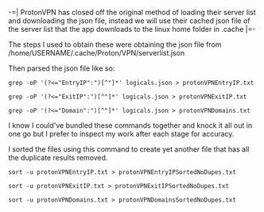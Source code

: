 -=| ProtonVPN has closed off the original method of loading their server list and downloading the json file, instead we will use their cached json file of the server list that the app downloads to the linux home folder in .cache |=-

The steps I used to obtain these were obtaining the json file from /home/USERNAME/.cache/Proton/VPN/serverlist.json

Then parsed the json file like so:
```
grep -oP '(?<="EntryIP":")[^"]*' logicals.json > protonVPNEntryIP.txt
```
```
grep -oP '(?<="ExitIP":")[^"]*' logicals.json > protonVPNExitIP.txt
```
```
grep -oP '(?<="Domain":")[^"]*' logicals.json > protonVPNDomains.txt
```

I know I could've bundled these commands together and knock it all out in one go but I prefer to inspect my work after each stage for accuracy.

I sorted the files using this command to create yet another file that has all the duplicate results removed. 
```
sort -u protonVPNEntryIP.txt > protonVPNEntryIPSortedNoDupes.txt
```
```
sort -u protonVPNExitIP.txt > protonVPNExitIPSortedNoDupes.txt
```
```
sort -u protonVPNDomains.txt > protonVPNDomainsSortedNoDupes.txt
```

